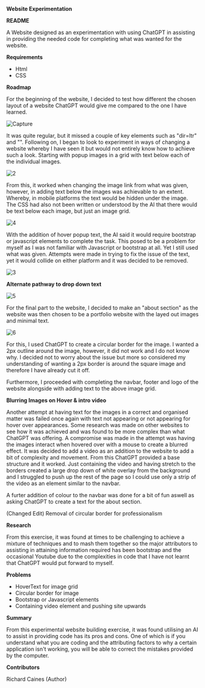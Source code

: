 **Website Experimentation**

**README**

  A Website designed as an experimentation with using ChatGPT in assisting in providing the needed code for completing what was wanted for the website.

**Requirements**
  
-  Html
-  CSS

**Roadmap**
  
  For the beginning of the website, I decided to test how different the chosen layout of a website ChatGPT would give me compared to the one I have learned.

![Capture](https://user-images.githubusercontent.com/125320027/233910810-8c44b37b-dfee-4eb0-8525-d06ad94ff60d.JPG)

  It was quite regular, but it missed a couple of key elements such as "dir=ltr" and "<meta name="viewport" content="width=device-width, initial-scale=1.0">".
  Following on, I began to look to experiment in ways of changing a website whereby I have seen it but would not entirely know how to achieve such a look.
  Starting with popup images in a grid with text below each of the individual images.

![2](https://user-images.githubusercontent.com/125320027/233972138-976af87e-d7c8-49f7-b279-f0b5cc4739e6.JPG)

  From this, it worked when changing the image link from what was given, however, in adding text below the images was achievable to an extent.
  Whereby, in mobile platforms the text would be hidden under the image. The CSS had also not been written or understood by the AI that there would be text below each  image, but just an image grid.

![4](https://user-images.githubusercontent.com/125320027/233976894-ca45456a-0286-44de-98d4-63ab2d78a073.JPG)

  With the addition of hover popup text, the AI said it would require bootstrap or javascript elements to complete the task.
  This posed to be a problem for myself as I was not familiar with Javascript or bootstrap at all. Yet I still used what was given.
  Attempts were made in trying to fix the issue of the text, yet it would collide on either platform and it was decided to be removed.

![3](https://user-images.githubusercontent.com/125320027/233973852-e3e74555-d3e5-43eb-a342-ab5a7989c3c8.JPG)

**Alternate pathway to drop down text**

![5](https://user-images.githubusercontent.com/125320027/233976739-f322b20c-e4c9-4520-aae5-9624b5f99941.JPG)

  For the final part to the website, I decided to make an "about section" as the website was then chosen to be a portfolio website with the layed out images and
  minimal text.

![6](https://user-images.githubusercontent.com/125320027/233976499-8bb3a9da-69c5-4a27-962d-4350e0e46aec.JPG)

  For this, I used ChatGPT to create a circular border for the image. I wanted a 2px outline around the image, however, it did not work and I do not know why.
  I decided not to worry about the issue but more so considered my understanding of wanting a 2px border is around the square image and therefore I have already cut it
  off.

  Furthermore, I proceeded with completing the navbar, footer and logo of the website alongside with adding text to the above image grid.


**Blurring Images on Hover & intro video**
  
  Another attempt at having text for the images in a correct and organised matter was failed once again with text not appearing or not appearing for hover over
  appearances. Some research was made on other websites to see how it was achieved and was found to be more complex than what ChatGPT was offering.
  A compromise was made in the attempt was having the images interact when hovered over with a mouse to create a blurred effect. It was decided to add a
  video as an addition to the website to add a bit of complexity and movement. From this ChatGPT provided a base structure and it worked. Just containing
  the video and having stretch to the borders created a large drop down of white overlay from the background and I struggled to push up the rest of the page so
  I could use only a strip of the video as an element similar to the navbar.
  
  A furter addition of colour to the navbar was done for a bit of fun aswell as asking ChatGPT to create a text for the about section.
  
  (Changed Edit) Removal of circular border for professionalism

**Research**
  
  From this exercise, it was found at times to be challenging to achieve a mixture of techniques and to mash them together so the major attributors to assisting in
  attaining information required has been bootstrap and the occasional Youtube due to the complexities in code that I have not learnt that ChatGPT would put forward
  to myself.

**Problems**

- HoverText for image grid
- Circular border for image
- Bootstrap or Javascript elements
- Containing video element and pushing site upwards

**Summary**

From this experimental website building exercise, it was found utilising an AI to assist in providing code has its pros and cons. One of which is if you understand
what you are coding and the attributing factors to why a certain application isn't working, you will be able to correct the mistakes provided by the computer.

**Contributors**

  Richard Caines (Author)
